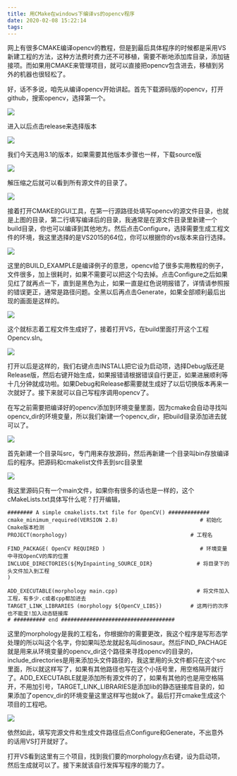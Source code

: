 ```yaml
---
title: 用CMake在windows下编译vs的opencv程序
date: 2020-02-08 15:22:14
tags:
---
```

网上有很多CMAKE编译opencv的教程，但是到最后具体程序的时候都是采用VS新建工程的方法，这种方法费时费力还不可移植，需要不断地添加库目录，添加链接项。而如果用CMAKE来管理项目，就可以直接把opencv包含进去，移植到另外的机器也很轻松了。

好，话不多说，咱先从编译opencv开始讲起。首先下载源码版的opencv，打开github，搜索opencv，选择第一个。

![](0.png)

进入以后点击release来选择版本

![](1.png)

我们今天选用3.1的版本，如果需要其他版本步骤也一样，下载source版

![](2.png)

解压缩之后就可以看到所有源文件的目录了。

![](3.png)

接着打开CMAKE的GUI工具，在第一行源路径处填写opencv的源文件目录，也就是上图的目录，第二行填写编译后的目录，我通常是在源文件目录里新建一个build目录，你也可以编译到其他地方。然后点击Configure，选择需要生成工程文件的环境，我这里选择的是VS2015的64位，你可以根据你的vs版本来自行选择。

![](4.png)

这里的BUILD_EXAMPLE是编译例子的意思，opencv给了很多实用教程的例子，文件很多，加上很耗时，如果不需要可以把这个勾去掉。点击Configure之后如果见红了就再点一下，直到是黑色为止，如果一直是红色说明报错了，详情请参照报的错误更正，通常是路径问题。全黑以后再点击Generate，如果全部顺利最后出现的画面是这样的。

![](5.png)  

  

这个就标志着工程文件生成好了，接着打开VS，在build里面打开这个工程Opencv.sln。

![](6.png)

打开以后是这样的，我们右键点击INSTALL把它设为启动项，选择Debug版还是Release版，然后右键开始生成，如果报错请根据错误自行更正，如果进展顺利等十几分钟就成功啦。如果Debug和Release都需要就生成好了以后切换版本再来一次就好了。接下来就可以自己写程序调用opencv了。

在写之前需要把编译好的opencv添加到环境变量里面，因为cmake会自动寻找叫opencv_dir的环境变量，所以我们新建一个opencv_dir，把build目录添加进去就可以了。

![](7.png)  

首先新建一个目录叫src，专门用来存放源码，然后再新建一个目录叫bin存放编译后的程序。把源码和cmakelist文件丢到src目录里

![](8.png)

我这里源码只有一个main文件，如果你有很多的话也是一样的，这个cMakeLists.txt具体写什么呢？打开编辑，

    
    
    ######## A simple cmakelists.txt file for OpenCV() #############  
    cmake_minimum_required(VERSION 2.8)                          # 初始化Cmake版本检测  
    PROJECT(morphology)                                       # 工程名  
       
    FIND_PACKAGE( OpenCV REQUIRED )                              # 环境变量中寻找OpenCV的库的位置  
    INCLUDE_DIRECTORIES(${MyInpainting_SOURCE_DIR}              # 将目录下的头文件加入到工程  
    )  
      
    ADD_EXECUTABLE(morphology main.cpp)                         # 将文件加入工程，有多少.c或者cpp都加进去  
    TARGET_LINK_LIBRARIES (morphology ${OpenCV_LIBS})         # 这两行的次序也不能变!加入动态链接库  
    # ########## end ####################################  

  
这里的morphology是我的工程名，你根据你的需要更改，我这个程序是写形态学处理的所以叫这个名字，你如果叫恐龙就起名叫dinosaur。然后FIND_PACHAGE就是用来从环境变量的opencv_dir这个路径来寻找opencv的目录的，include_directories是用来添加头文件路径的，我这里用的头文件都只在这个src里面，所以就这样写了，如果有其他路径也写在这个小括号里，用空格隔开就行了。ADD_EXECUTABLE就是添加所有源文件的了，如果有其他的也是用空格隔开，不用加引号，TARGET_LINK_LIBRARIES是添加lib的静态链接库目录的，如果添加了opencv_dir的环境变量这里这样写也就ok了。最后打开cmake生成这个项目的工程吧。

![](9.png)  

依然如此，填写完源文件和生成文件路径后点Configure和Generate，不出意外的话用VS打开就好了。

打开VS看到这里有三个项目，找到我们要的morphology点右键，设为启动项，然后生成就可以了。接下来就该自行发挥写程序的能力了。

